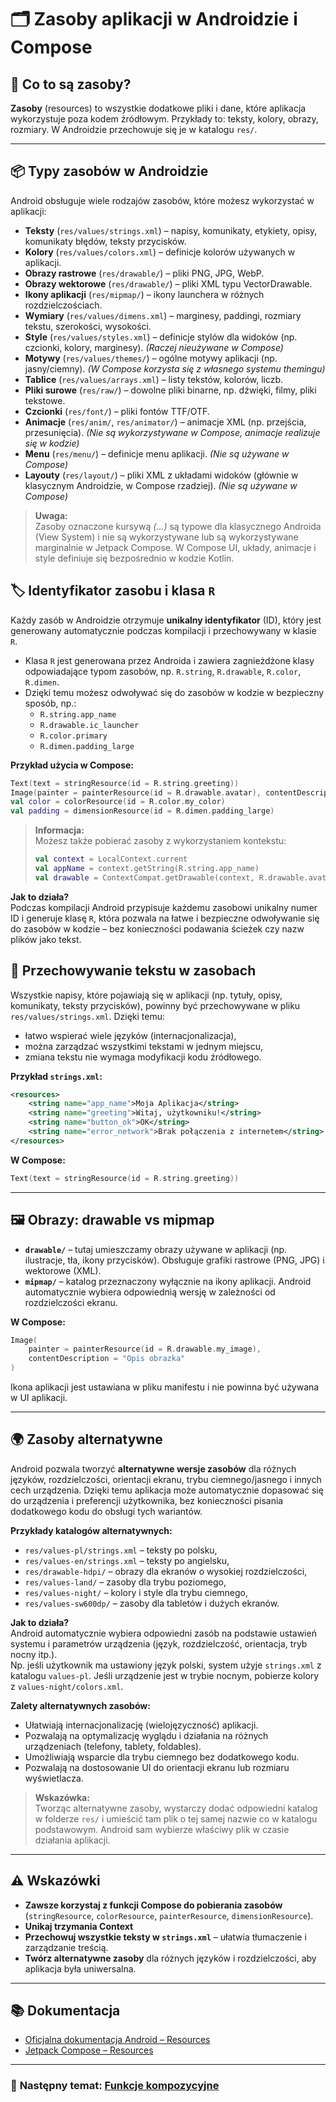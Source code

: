 # 🗂️ Zasoby aplikacji w Androidzie i Compose

## 🔹 Co to są zasoby?

**Zasoby** (resources) to wszystkie dodatkowe pliki i dane, które aplikacja wykorzystuje poza kodem źródłowym. Przykłady to: teksty, kolory, obrazy, rozmiary. W Androidzie przechowuje się je w katalogu `res/`.

---


## 📦 Typy zasobów w Androidzie

Android obsługuje wiele rodzajów zasobów, które możesz wykorzystać w aplikacji:

- **Teksty** (`res/values/strings.xml`) – napisy, komunikaty, etykiety, opisy, komunikaty błędów, teksty przycisków.
- **Kolory** (`res/values/colors.xml`) – definicje kolorów używanych w aplikacji.
- **Obrazy rastrowe** (`res/drawable/`) – pliki PNG, JPG, WebP.
- **Obrazy wektorowe** (`res/drawable/`) – pliki XML typu VectorDrawable.
- **Ikony aplikacji** (`res/mipmap/`) – ikony launchera w różnych rozdzielczościach.
- **Wymiary** (`res/values/dimens.xml`) – marginesy, paddingi, rozmiary tekstu, szerokości, wysokości.
- **Style** (`res/values/styles.xml`) – definicje stylów dla widoków (np. czcionki, kolory, marginesy). *(Raczej nieużywane w Compose)*
- **Motywy** (`res/values/themes/`) – ogólne motywy aplikacji (np. jasny/ciemny). *(W Compose korzysta się z własnego systemu themingu)*
- **Tablice** (`res/values/arrays.xml`) – listy tekstów, kolorów, liczb.
- **Pliki surowe** (`res/raw/`) – dowolne pliki binarne, np. dźwięki, filmy, pliki tekstowe.
- **Czcionki** (`res/font/`) – pliki fontów TTF/OTF.
- **Animacje** (`res/anim/`, `res/animator/`) – animacje XML (np. przejścia, przesunięcia). *(Nie są wykorzystywane w Compose, animacje realizuje się w kodzie)*
- **Menu** (`res/menu/`) – definicje menu aplikacji. *(Nie są używane w Compose)*
- **Layouty** (`res/layout/`) – pliki XML z układami widoków (głównie w klasycznym Androidzie, w Compose rzadziej). *(Nie są używane w Compose)*

> **Uwaga:**  
> Zasoby oznaczone kursywą *(...)* są typowe dla klasycznego Androida (View System) i nie są wykorzystywane lub są wykorzystywane marginalnie w Jetpack Compose. W Compose UI, układy, animacje i style definiuje się bezpośrednio w kodzie Kotlin.

## 🏷️ Identyfikator zasobu i klasa `R`

Każdy zasób w Androidzie otrzymuje **unikalny identyfikator** (ID), który jest generowany automatycznie podczas kompilacji i przechowywany w klasie `R`.

- Klasa `R` jest generowana przez Androida i zawiera zagnieżdżone klasy odpowiadające typom zasobów, np. `R.string`, `R.drawable`, `R.color`, `R.dimen`.
- Dzięki temu możesz odwoływać się do zasobów w kodzie w bezpieczny sposób, np.:
  - `R.string.app_name`
  - `R.drawable.ic_launcher`
  - `R.color.primary`
  - `R.dimen.padding_large`

**Przykład użycia w Compose:**
```kotlin
Text(text = stringResource(id = R.string.greeting))
Image(painter = painterResource(id = R.drawable.avatar), contentDescription = null)
val color = colorResource(id = R.color.my_color)
val padding = dimensionResource(id = R.dimen.padding_large)
```
> **Informacja:**  
> Możesz także pobierać zasoby z wykorzystaniem kontekstu:  
> ```kotlin
> val context = LocalContext.current
> val appName = context.getString(R.string.app_name)
> val drawable = ContextCompat.getDrawable(context, R.drawable.avatar)
> ```

**Jak to działa?**  
Podczas kompilacji Android przypisuje każdemu zasobowi unikalny numer ID i generuje klasę `R`, która pozwala na łatwe i bezpieczne odwoływanie się do zasobów w kodzie – bez konieczności podawania ścieżek czy nazw plików jako tekst.


## 📝 Przechowywanie tekstu w zasobach

Wszystkie napisy, które pojawiają się w aplikacji (np. tytuły, opisy, komunikaty, teksty przycisków), powinny być przechowywane w pliku `res/values/strings.xml`. Dzięki temu:

- łatwo wspierać wiele języków (internacjonalizacja),
- można zarządzać wszystkimi tekstami w jednym miejscu,
- zmiana tekstu nie wymaga modyfikacji kodu źródłowego.

**Przykład `strings.xml`:**
```xml
<resources>
    <string name="app_name">Moja Aplikacja</string>
    <string name="greeting">Witaj, użytkowniku!</string>
    <string name="button_ok">OK</string>
    <string name="error_network">Brak połączenia z internetem</string>
</resources>
```

**W Compose:**
```kotlin
Text(text = stringResource(id = R.string.greeting))
```

---

## 🖼️ Obrazy: drawable vs mipmap

- **`drawable/`** – tutaj umieszczamy obrazy używane w aplikacji (np. ilustracje, tła, ikony przycisków). Obsługuje grafiki rastrowe (PNG, JPG) i wektorowe (XML).
- **`mipmap/`** – katalog przeznaczony wyłącznie na ikony aplikacji. Android automatycznie wybiera odpowiednią wersję w zależności od rozdzielczości ekranu.

**W Compose:**
```kotlin
Image(
    painter = painterResource(id = R.drawable.my_image),
    contentDescription = "Opis obrazka"
)
```
Ikona aplikacji jest ustawiana w pliku manifestu i nie powinna być używana w UI aplikacji.

---

## 🌍 Zasoby alternatywne

Android pozwala tworzyć **alternatywne wersje zasobów** dla różnych języków, rozdzielczości, orientacji ekranu, trybu ciemnego/jasnego i innych cech urządzenia. Dzięki temu aplikacja może automatycznie dopasować się do urządzenia i preferencji użytkownika, bez konieczności pisania dodatkowego kodu do obsługi tych wariantów.

**Przykłady katalogów alternatywnych:**
- `res/values-pl/strings.xml` – teksty po polsku,
- `res/values-en/strings.xml` – teksty po angielsku,
- `res/drawable-hdpi/` – obrazy dla ekranów o wysokiej rozdzielczości,
- `res/values-land/` – zasoby dla trybu poziomego,
- `res/values-night/` – kolory i style dla trybu ciemnego,
- `res/values-sw600dp/` – zasoby dla tabletów i dużych ekranów.

**Jak to działa?**  
Android automatycznie wybiera odpowiedni zasób na podstawie ustawień systemu i parametrów urządzenia (język, rozdzielczość, orientacja, tryb nocny itp.).  
Np. jeśli użytkownik ma ustawiony język polski, system użyje `strings.xml` z katalogu `values-pl`. Jeśli urządzenie jest w trybie nocnym, pobierze kolory z `values-night/colors.xml`.

**Zalety alternatywnych zasobów:**
- Ułatwiają internacjonalizację (wielojęzyczność) aplikacji.
- Pozwalają na optymalizację wyglądu i działania na różnych urządzeniach (telefony, tablety, foldables).
- Umożliwiają wsparcie dla trybu ciemnego bez dodatkowego kodu.
- Pozwalają na dostosowanie UI do orientacji ekranu lub rozmiaru wyświetlacza.

> **Wskazówka:**  
> Tworząc alternatywne zasoby, wystarczy dodać odpowiedni katalog w folderze `res/` i umieścić tam plik o tej samej nazwie co w katalogu podstawowym. Android sam wybierze właściwy plik w czasie działania aplikacji.

---

## ⚠️ Wskazówki

- **Zawsze korzystaj z funkcji Compose do pobierania zasobów** (`stringResource`, `colorResource`, `painterResource`, `dimensionResource`).
- **Unikaj trzymania Context** 
- **Przechowuj wszystkie teksty w `strings.xml`** – ułatwia tłumaczenie i zarządzanie treścią.
- **Twórz alternatywne zasoby** dla różnych języków i rozdzielczości, aby aplikacja była uniwersalna.

---

## 📚 Dokumentacja

- [Oficjalna dokumentacja Android – Resources](https://developer.android.com/guide/topics/resources/providing-resources)
- [Jetpack Compose – Resources](https://developer.android.com/jetpack/compose/resources)

---
### 🧭 **Następny temat:** [Funkcje kompozycyjne](5%20Funkcje%20kompozycyjne.md)